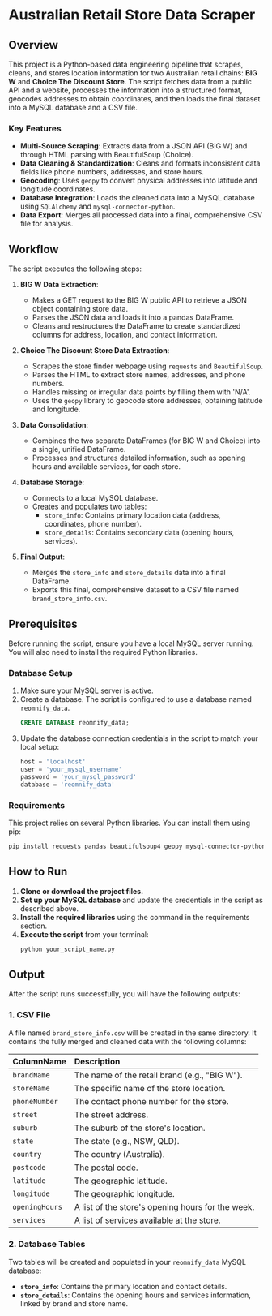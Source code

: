 # Australian Retail Store Data Scraper

## Overview

This project is a Python-based data engineering pipeline that scrapes, cleans, and stores location information for two Australian retail chains: **BIG W** and **Choice The Discount Store**. The script fetches data from a public API and a website, processes the information into a structured format, geocodes addresses to obtain coordinates, and then loads the final dataset into a MySQL database and a CSV file.

### Key Features
*   **Multi-Source Scraping**: Extracts data from a JSON API (BIG W) and through HTML parsing with BeautifulSoup (Choice).
*   **Data Cleaning & Standardization**: Cleans and formats inconsistent data fields like phone numbers, addresses, and store hours.
*   **Geocoding**: Uses `geopy` to convert physical addresses into latitude and longitude coordinates.
*   **Database Integration**: Loads the cleaned data into a MySQL database using `SQLAlchemy` and `mysql-connector-python`.
*   **Data Export**: Merges all processed data into a final, comprehensive CSV file for analysis.

## Workflow

The script executes the following steps:

1.  **BIG W Data Extraction**:
    *   Makes a GET request to the BIG W public API to retrieve a JSON object containing store data.
    *   Parses the JSON data and loads it into a pandas DataFrame.
    *   Cleans and restructures the DataFrame to create standardized columns for address, location, and contact information.

2.  **Choice The Discount Store Data Extraction**:
    *   Scrapes the store finder webpage using `requests` and `BeautifulSoup`.
    *   Parses the HTML to extract store names, addresses, and phone numbers.
    *   Handles missing or irregular data points by filling them with 'N/A'.
    *   Uses the `geopy` library to geocode store addresses, obtaining latitude and longitude.

3.  **Data Consolidation**:
    *   Combines the two separate DataFrames (for BIG W and Choice) into a single, unified DataFrame.
    *   Processes and structures detailed information, such as opening hours and available services, for each store.

4.  **Database Storage**:
    *   Connects to a local MySQL database.
    *   Creates and populates two tables:
        *   `store_info`: Contains primary location data (address, coordinates, phone number).
        *   `store_details`: Contains secondary data (opening hours, services).

5.  **Final Output**:
    *   Merges the `store_info` and `store_details` data into a final DataFrame.
    *   Exports this final, comprehensive dataset to a CSV file named `brand_store_info.csv`.

## Prerequisites

Before running the script, ensure you have a local MySQL server running. You will also need to install the required Python libraries.

### Database Setup

1.  Make sure your MySQL server is active.
2.  Create a database. The script is configured to use a database named `reomnify_data`.
    ```sql
    CREATE DATABASE reomnify_data;
    ```
3.  Update the database connection credentials in the script to match your local setup:
    ```python
    host = 'localhost'
    user = 'your_mysql_username'
    password = 'your_mysql_password'
    database = 'reomnify_data'
    ```

### Requirements

This project relies on several Python libraries. You can install them using pip:

```bash
pip install requests pandas beautifulsoup4 geopy mysql-connector-python sqlalchemy
```

## How to Run

1.  **Clone or download the project files.**
2.  **Set up your MySQL database** and update the credentials in the script as described above.
3.  **Install the required libraries** using the command in the requirements section.
4.  **Execute the script** from your terminal:
    ```bash
    python your_script_name.py
    ```

## Output

After the script runs successfully, you will have the following outputs:

### 1. CSV File

A file named `brand_store_info.csv` will be created in the same directory. It contains the fully merged and cleaned data with the following columns:

| ColumnName     | Description                                     |
| :------------- | :---------------------------------------------- |
| `brandName`    | The name of the retail brand (e.g., "BIG W").   |
| `storeName`    | The specific name of the store location.        |
| `phoneNumber`  | The contact phone number for the store.         |
| `street`       | The street address.                             |
| `suburb`       | The suburb of the store's location.             |
| `state`        | The state (e.g., NSW, QLD).                     |
| `country`      | The country (Australia).                        |
| `postcode`     | The postal code.                                |
| `latitude`     | The geographic latitude.                        |
| `longitude`    | The geographic longitude.                       |
| `openingHours` | A list of the store's opening hours for the week. |
| `services`     | A list of services available at the store.      |

### 2. Database Tables

Two tables will be created and populated in your `reomnify_data` MySQL database:
*   **`store_info`**: Contains the primary location and contact details.
*   **`store_details`**: Contains the opening hours and services information, linked by brand and store name.
